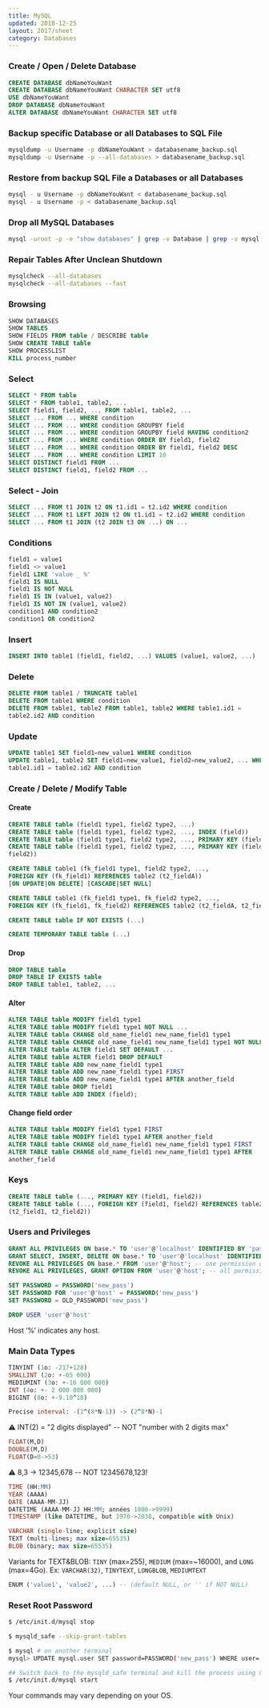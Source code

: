 ```yaml
---
title: MySQL
updated: 2018-12-25
layout: 2017/sheet
category: Databases
---
```


### Create / Open / Delete Database

```sql
CREATE DATABASE dbNameYouWant
CREATE DATABASE dbNameYouWant CHARACTER SET utf8
USE dbNameYouWant
DROP DATABASE dbNameYouWant
ALTER DATABASE dbNameYouWant CHARACTER SET utf8
```

### Backup specific Database or all Databases to SQL File

```bash
mysqldump -u Username -p dbNameYouWant > databasename_backup.sql
mysqldump -u Username -p --all-databases > databasename_backup.sql
```

### Restore from backup SQL File a Databases or all Databases

```bash
mysql - u Username -p dbNameYouWant < databasename_backup.sql
mysql - u Username -p < databasename_backup.sql
```

### Drop all MySQL Databases

```bash
mysql -uroot -p -e "show databases" | grep -v Database | grep -v mysql| grep -v information_schema| gawk '{print "drop database `" $1 "`;select sleep(0.1);"}' | mysql -uroot -p
```

### Repair Tables After Unclean Shutdown

```bash
mysqlcheck --all-databases
mysqlcheck --all-databases --fast
```

### Browsing

```sql
SHOW DATABASES
SHOW TABLES
SHOW FIELDS FROM table / DESCRIBE table
SHOW CREATE TABLE table
SHOW PROCESSLIST
KILL process_number
```

### Select

```sql
SELECT * FROM table
SELECT * FROM table1, table2, ...
SELECT field1, field2, ... FROM table1, table2, ...
SELECT ... FROM ... WHERE condition
SELECT ... FROM ... WHERE condition GROUPBY field
SELECT ... FROM ... WHERE condition GROUPBY field HAVING condition2
SELECT ... FROM ... WHERE condition ORDER BY field1, field2
SELECT ... FROM ... WHERE condition ORDER BY field1, field2 DESC
SELECT ... FROM ... WHERE condition LIMIT 10
SELECT DISTINCT field1 FROM ...
SELECT DISTINCT field1, field2 FROM ...
```

### Select - Join

```sql
SELECT ... FROM t1 JOIN t2 ON t1.id1 = t2.id2 WHERE condition
SELECT ... FROM t1 LEFT JOIN t2 ON t1.id1 = t2.id2 WHERE condition
SELECT ... FROM t1 JOIN (t2 JOIN t3 ON ...) ON ...
```

### Conditions

```sql
field1 = value1
field1 <> value1
field1 LIKE 'value _ %'
field1 IS NULL
field1 IS NOT NULL
field1 IS IN (value1, value2)
field1 IS NOT IN (value1, value2)
condition1 AND condition2
condition1 OR condition2
```

### Insert

```sql
INSERT INTO table1 (field1, field2, ...) VALUES (value1, value2, ...)
```

### Delete

```sql
DELETE FROM table1 / TRUNCATE table1
DELETE FROM table1 WHERE condition
DELETE FROM table1, table2 FROM table1, table2 WHERE table1.id1 =
table2.id2 AND condition
```

### Update

```sql
UPDATE table1 SET field1=new_value1 WHERE condition
UPDATE table1, table2 SET field1=new_value1, field2=new_value2, ... WHERE
table1.id1 = table2.id2 AND condition
```

### Create / Delete / Modify Table

#### Create

```sql
CREATE TABLE table (field1 type1, field2 type2, ...)
CREATE TABLE table (field1 type1, field2 type2, ..., INDEX (field))
CREATE TABLE table (field1 type1, field2 type2, ..., PRIMARY KEY (field1))
CREATE TABLE table (field1 type1, field2 type2, ..., PRIMARY KEY (field1,
field2))
```

```sql
CREATE TABLE table1 (fk_field1 type1, field2 type2, ...,
FOREIGN KEY (fk_field1) REFERENCES table2 (t2_fieldA))
[ON UPDATE|ON DELETE] [CASCADE|SET NULL]
```

```sql
CREATE TABLE table1 (fk_field1 type1, fk_field2 type2, ...,
FOREIGN KEY (fk_field1, fk_field2) REFERENCES table2 (t2_fieldA, t2_fieldB))
```

```sql
CREATE TABLE table IF NOT EXISTS (...)
```

```sql
CREATE TEMPORARY TABLE table (...)
```

#### Drop

```sql
DROP TABLE table
DROP TABLE IF EXISTS table
DROP TABLE table1, table2, ...
```

#### Alter

```sql
ALTER TABLE table MODIFY field1 type1
ALTER TABLE table MODIFY field1 type1 NOT NULL ...
ALTER TABLE table CHANGE old_name_field1 new_name_field1 type1
ALTER TABLE table CHANGE old_name_field1 new_name_field1 type1 NOT NULL ...
ALTER TABLE table ALTER field1 SET DEFAULT ...
ALTER TABLE table ALTER field1 DROP DEFAULT
ALTER TABLE table ADD new_name_field1 type1
ALTER TABLE table ADD new_name_field1 type1 FIRST
ALTER TABLE table ADD new_name_field1 type1 AFTER another_field
ALTER TABLE table DROP field1
ALTER TABLE table ADD INDEX (field);
```

#### Change field order

```sql
ALTER TABLE table MODIFY field1 type1 FIRST
ALTER TABLE table MODIFY field1 type1 AFTER another_field
ALTER TABLE table CHANGE old_name_field1 new_name_field1 type1 FIRST
ALTER TABLE table CHANGE old_name_field1 new_name_field1 type1 AFTER
another_field
```

### Keys

```sql
CREATE TABLE table (..., PRIMARY KEY (field1, field2))
CREATE TABLE table (..., FOREIGN KEY (field1, field2) REFERENCES table2
(t2_field1, t2_field2))
```

### Users and Privileges

```sql
GRANT ALL PRIVILEGES ON base.* TO 'user'@'localhost' IDENTIFIED BY 'password';
GRANT SELECT, INSERT, DELETE ON base.* TO 'user'@'localhost' IDENTIFIED BY 'password';
REVOKE ALL PRIVILEGES ON base.* FROM 'user'@'host'; -- one permission only
REVOKE ALL PRIVILEGES, GRANT OPTION FROM 'user'@'host'; -- all permissions
```

```sql
SET PASSWORD = PASSWORD('new_pass')
SET PASSWORD FOR 'user'@'host' = PASSWORD('new_pass')
SET PASSWORD = OLD_PASSWORD('new_pass')
```

```sql
DROP USER 'user'@'host'
```

Host ‘%’ indicates any host.

### Main Data Types

```sql
TINYINT (1o: -217+128)
SMALLINT (2o: +-65 000)
MEDIUMINT (3o: +-16 000 000)
INT (4o: +- 2 000 000 000)
BIGINT (8o: +-9.10^18)
```

```sql
Precise interval: -(2^(8*N-1)) -> (2^8*N)-1
```

⚠ INT(2) = "2 digits displayed" -- NOT "number with 2 digits max"

```sql
FLOAT(M,D)
DOUBLE(M,D)
FLOAT(D=0->53)
```

⚠ 8,3 -> 12345,678 -- NOT 12345678,123!

```sql
TIME (HH:MM)
YEAR (AAAA)
DATE (AAAA-MM-JJ)
DATETIME (AAAA-MM-JJ HH:MM; années 1000->9999)
TIMESTAMP (like DATETIME, but 1970->2038, compatible with Unix)
```

```sql
VARCHAR (single-line; explicit size)
TEXT (multi-lines; max size=65535)
BLOB (binary; max size=65535)
```

Variants for TEXT&BLOB: `TINY` (max=255), `MEDIUM` (max=~16000), and `LONG` (max=4Go). Ex: `VARCHAR(32)`, `TINYTEXT`, `LONGBLOB`, `MEDIUMTEXT`

```sql
ENUM ('value1', 'value2', ...) -- (default NULL, or '' if NOT NULL)
```

### Reset Root Password

```bash
$ /etc/init.d/mysql stop
```

```bash
$ mysqld_safe --skip-grant-tables
```

```bash
$ mysql # on another terminal
mysql> UPDATE mysql.user SET password=PASSWORD('new_pass') WHERE user='root';
```

```bash
## Switch back to the mysqld_safe terminal and kill the process using Control + \
$ /etc/init.d/mysql start
```

Your commands may vary depending on your OS.
